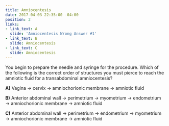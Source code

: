 ```yaml
---
title: Amniocentesis
date: 2017-04-03 22:35:00 -04:00
position: 2
links:
- link_text: A
  slide: 'Amniocentesis Wrong Answer #1'
- link_text: B
  slide: Amniocentesis
- link_text: C
  slide: Amniocentesis
---
```


You begin to prepare the needle and syringe for the procedure. Which of the following is the correct order of structures you must pierce to reach the amniotic fluid for a transabdominal amniocentesis?

 

**A)** Vagina → cervix → amniochorionic membrane → amniotic fluid

 

**B)** Anterior abdominal wall → perimetrium → myometrium → endometrium → amniochorionic membrane → amniotic fluid

 

**C)** Anterior abdominal wall → perimetrium → endometrium → myometrium → amniochorionic membrane → amniotic fluid
